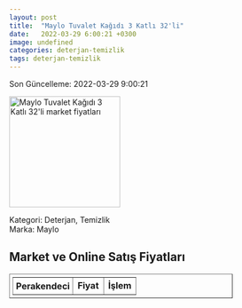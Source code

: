 ```yaml
---
layout: post
title:  "Maylo Tuvalet Kağıdı 3 Katlı 32'li"
date:   2022-03-29 6:00:21 +0300
image: undefined
categories: deterjan-temizlik
tags: deterjan-temizlik
---
```


Son Güncelleme: 2022-03-29 9:00:21

<img src="undefined" width="200" alt="Maylo Tuvalet Kağıdı 3 Katlı 32'li market fiyatları" />

Kategori: Deterjan, Temizlik
<br />
Marka: Maylo

<h2>Market ve Online Satış Fiyatları</h2>

<table border="1" style="padding: 5px;width:80%;">
  <tr>
    <td style="padding: 5px;"><strong>Perakendeci</strong></td>
    <td><strong>Fiyat</strong></td>
    <td><strong>İşlem</strong></td>
  </tr>
  
</table>
